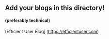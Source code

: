 ## Add your blogs in this directory!
#### (preferably technical)

[Efficient User Blog] (https://efficientuser.com)
